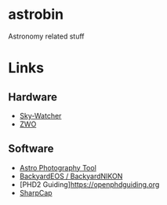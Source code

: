 # astrobin
Astronomy related stuff


# Links

## Hardware
* [Sky-Watcher](http://skywatcher.com)
* [ZWO](https://astronomy-imaging-camera.com)

## Software
* [Astro Photography Tool](https://astrobackyard.com/astro-photography-tool/)
* [BackyardEOS / BackyardNIKON](https://www.otelescope.com/store/category/2-backyardeos/)
* [PHD2 Guiding]https://openphdguiding.org
* [SharpCap](https://openphdguiding.org)
